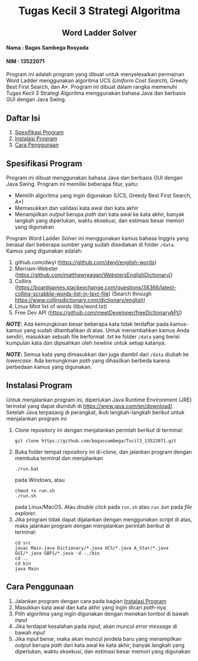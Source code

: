 <h1 style="text-align: center"> Tugas Kecil 3 Strategi Algoritma </h1>
<h2 style="text-align: center"> Word Ladder Solver </h2>

#### Nama : Bagas Sambega Rosyada
#### NIM : 13522071

Program ini adalah program yang dibuat untuk menyelesaikan permainan Word Ladder menggunakan algoritma UCS (_Uniform Cost Search_), 
Greedy Best First Search, dan A*. Program ini dibuat dalam rangka memenuhi Tugas Kecil 3 Strategi Algoritma menggunakan bahasa Java dan berbasis GUI dengan Java Swing.

## Daftar Isi
1. [Spesifikasi Program](#spesifikasi-program)
2. [Instalasi Program](#instalasi-program)
3. [Cara Penggunaan](#cara-penggunaan)

## Spesifikasi Program
Program ini dibuat menggunakan bahasa Java dan berbasis GUI dengan Java Swing. Program ini memiliki beberapa fitur, yaitu:
- Memilih algoritma yang ingin digunakan (UCS, Greedy Best First Search, A*)
- Memasukkan dan validasi kata awal dan kata akhir
- Menampilkan _output_ berupa _path_ dari kata awal ke kata akhir, banyak langkah yang diperlukan, waktu eksekusi, dan estimasi besar memori yang digunakan

Program Word Ladder _Solver_ ini menggunakan kamus bahasa Inggris yang berasal dari beberapa sumber yang sudah disediakan di folder `/data`. Kamus yang digunakan adalah:
1. github.com/dwyl (https://github.com/dwyl/english-words)
2. Merriam-Webster (https://github.com/matthewreagan/WebstersEnglishDictionary/)
3. Collins (https://boardgames.stackexchange.com/questions/38366/latest-collins-scrabble-words-list-in-text-file) (Search through https://www.collinsdictionary.com/dictionary/english)
4. Linux Mint list of words (libs/word.txt)
5. Free Dev API (https://github.com/meetDeveloper/freeDictionaryAPI/)

**_NOTE_:**
Ada kemungkinan besar beberapa kata tidak terdaftar pada kamus-kamus yang sudah ditambahkan di atas. Untuk menambahkan kamus Anda sendiri,
masukkan sebuah file berformat .txt ke folder `/data` yang berisi kumpulan kata dan dipisahkan oleh _newline_ untuk setiap katanya.

**_NOTE_:**
Semua kata yang dimasukkan dan juga diambil dari `/data` diubah  ke _lowercase_. Ada kemungkinan _path_ yang dihasilkan berbeda karena perbedaan kamus yang digunakan.

## Instalasi Program
Untuk menjalankan program ini, diperlukan Java Runtime Environment (JRE) terinstal yang dapat diunduh di https://www.java.com/en/download/. Setelah Java terpasang di perangkat, ikuti langkah-langkah berikut untuk menjalankan program ini:
1. Clone repository ini dengan menjalankan perintah berikut di terminal:
    ```
    git clone https://github.com/bagassambega/Tucil3_13522071.git
    ```
2. Buka folder tempat repository ini di-_clone_, dan jalankan program dengan membuka terminal dan menjalankan
    ```
   ./run.bat
   ```
   pada Windows, atau
    ```
   chmod +x run.sh
    ./run.sh
   ```
   pada Linux/MacOS. Atau _double click_ pada `run.sh` atau `run.bat` pada _file explorer_.
3. Jika program tidak dapat dijalankan dengan menggunakan _script_ di atas, maka jalankan program dengan menjalankan perintah berikut di terminal:
    ```
    cd src
    javac Main.java Dictionary/*.java UCS/*.java A_Star/*.java GUI/*.java GBFS/*.java -d ../bin
    cd ..
    cd bin
    java Main
    ```
## Cara Penggunaan
1. Jalankan program dengan cara pada bagian [Instalasi Program](#instalasi-program)
2. Masukkan kata awal dan kata akhir yang ingin dicari _path_-nya
3. Pilih algoritma yang ingin digunakan dengan menekan tombol di bawah _input_
4. Jika terdapat kesalahan pada _input_, akan muncul _error message_ di bawah _input_
5. Jika _input_ benar, maka akan muncul jendela baru yang menampilkan _output_ berupa _path_ dari kata awal ke kata akhir, banyak langkah yang diperlukan, waktu eksekusi, dan estimasi besar memori yang digunakan
